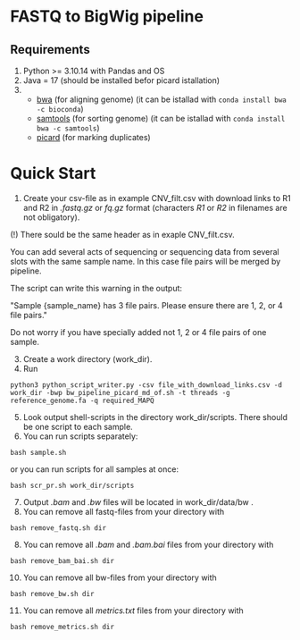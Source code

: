 # FASTQ to BigWig pipeline

## Requirements
1) Python >= 3.10.14 with Pandas and OS
2) Java = 17   (should be installed befor picard istallation)
3) 
  	- [bwa](https://github.com/open2c/cooler) (for aligning genome) (it can be istallad with ``` conda install bwa -c bioconda ```)
    - [samtools](https://github.com/samtools/samtools) (for sorting genome) (it can be istallad with ``` conda install bwa -c samtools ```)
  	- [picard](https://github.com/broadinstitute/picard) (for marking duplicates)

# Quick Start

1) Create your csv-file as in example CNV_filt.csv with download links to R1 and R2 in *.fastq.gz* or *fq.gz* format (characters *R1* or *R2* in filenames are not obligatory).

(!) There sould be the same header as in exaple CNV_filt.csv.

You can add several acts of sequencing or sequencing data from several slots with the same sample name. In this case file pairs will be merged by pipeline.

The script can write this warning in the output:

"Sample {sample_name} has 3 file pairs. Please ensure there are 1, 2, or 4 file pairs."

Do not worry if you have specially added not 1, 2 or 4 file pairs of one sample.

3) Create a work directory (work_dir).
4) Run
```
python3 python_script_writer.py -csv file_with_download_links.csv -d work_dir -bwp bw_pipeline_picard_md_of.sh -t threads -g reference_genome.fa -q required_MAPQ
```
5) Look output shell-scripts in the directory work_dir/scripts. There should be one script to each sample.
6) You can run scripts separately:
```
bash sample.sh
```
or you can run scripts for all samples at once:
```
bash scr_pr.sh work_dir/scripts
```
7) Output *.bam* and *.bw* files will be located in work_dir/data/bw .
8) You can remove all fastq-files from your directory with
```
bash remove_fastq.sh dir
```
8) You can remove all *.bam* and *.bam.bai* files from your directory with
```
bash remove_bam_bai.sh dir
```
10) You can remove all bw-files from your directory with
```
bash remove_bw.sh dir
```
11) You can remove all *metrics.txt* files from your directory with
```
bash remove_metrics.sh dir
``` 
